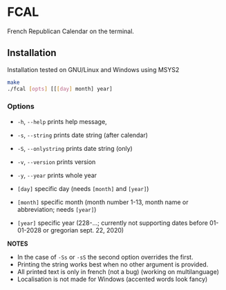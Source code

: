 # FCAL

French Republican Calendar on the terminal.

## Installation

Installation tested on GNU/Linux and Windows using MSYS2

```bash
make
./fcal [opts] [[[day] month] year]
```

### Options
* `-h`, `--help` prints help message,
* `-s`, `--string` prints date string (after calendar)
* `-S`, `--onlystring` prints date string (only)
* `-v`, `--version` prints version
* `-y`, `--year` prints whole year

* `[day]` specific day (needs `[month]` and `[year]`)
* `[month]` specific month (month number 1-13, month name or abbreviation; needs `[year]`)
* `[year]` specific year (228-...; currently not supporting dates before 01-01-2028 or gregorian sept. 22, 2020)

**NOTES**

* In the case of `-Ss` or `-sS` the second option overrides the first.
* Printing the string works best when no other argument is provided.
* All printed text is only in french (not a bug) (working on multilanguage)
* Localisation is not made for Windows (accented words look fancy)

